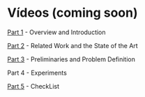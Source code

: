 # Vídeos (coming soon)
[Part 1](https://youtu.be/LKHZ_Bfcul8) - Overview and Introduction

[Part 2](https://youtu.be/7CiJyGSK7oQ) - Related Work and the State of the Art

[Part 3](https://youtu.be/0DjaHstMOgo) - Preliminaries and Problem Definition

Part 4 - Experiments

[Part 5](https://youtu.be/wlIWRlwYpTI) - CheckList

